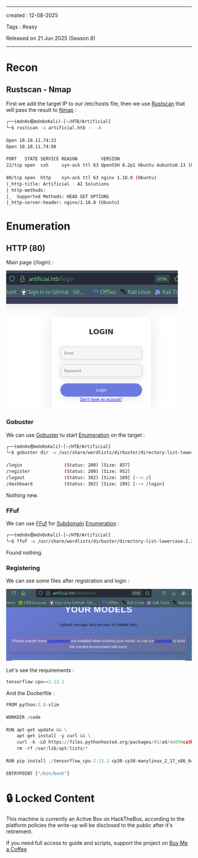 - - - 
created : 12-08-2025 

Tags : #easy 

Released on 21 Jun 2025 (Season 8)
- - - 
# Recon
## Rustscan - Nmap

First we add the target IP to our /etc/hosts file, then we use [Rustscan](../../../3%20-%20Tags/Hacking%20Tools/Rustscan.md) that will pass the result to [Nmap](../../../3%20-%20Tags/Hacking%20Tools/Nmap.md) :

```bash
┌──(mdn0x㉿mdn0xKali)-[~/HTB/Artificial]
└─$ rustscan -a artificial.htb -- -A 

Open 10.10.11.74:22
Open 10.10.11.74:80

PORT   STATE SERVICE REASON         VERSION
22/tcp open  ssh     syn-ack ttl 63 OpenSSH 8.2p1 Ubuntu 4ubuntu0.13 (Ubuntu Linux; protocol 2.0

80/tcp open  http    syn-ack ttl 63 nginx 1.18.0 (Ubuntu)
|_http-title: Artificial - AI Solutions
| http-methods: 
|_  Supported Methods: HEAD GET OPTIONS
|_http-server-header: nginx/1.18.0 (Ubuntu)
```
# Enumeration
## HTTP (80)

Main page (/login) :

![Pasted image 20250812163158.png](../../../2%20-%20Resources/Others/Flameshots/Pasted%20image%2020250812163158.png)
### Gobuster

We can use [Gobuster](../../../3%20-%20Tags/Hacking%20Tools/Gobuster.md) tu start [Enumeration](../../../3%20-%20Tags/Hacking%20Concepts/Enumeration.md) on the target :

```bash
┌──(mdn0x㉿mdn0xKali)-[~/HTB/Artificial]
└─$ gobuster dir -w /usr/share/wordlists/dirbuster/directory-list-lowercase-2.3-medium.txt  -u http://artificial.htb 

/login                (Status: 200) [Size: 857]
/register             (Status: 200) [Size: 952]
/logout               (Status: 302) [Size: 189] [--> /]
/dashboard            (Status: 302) [Size: 199] [--> /login]
```

Nothing new.
### FFuf

We can use [FFuf](../../../3%20-%20Tags/Hacking%20Tools/FFuf.md) for [Subdomain](../../../3%20-%20Tags/Hacking%20Concepts/Subdomain.md) [Enumeration](../../../3%20-%20Tags/Hacking%20Concepts/Enumeration.md) :

```bash
┌──(mdn0x㉿mdn0xKali)-[~/HTB/Artificial]
└─$ ffuf -w /usr/share/wordlists/dirbuster/directory-list-lowercase-2.3-medium.txt  -H 'Host: FUZZ.artificial.htb ' -u http://artificial.htb  -fs 154 -c

```

Found nothing.
### Registering

We can see some files after registration and login :

![Pasted image 20250813182106.png](../../../2%20-%20Resources/Others/Flameshots/Pasted%20image%2020250813182106.png)

Let's see the requirements :

```python
tensorflow-cpu==2.13.1
```

And the Dockerfile :

```python
FROM python:3.8-slim

WORKDIR /code

RUN apt-get update && \
    apt-get install -y curl && \
    curl -k -LO https://files.pythonhosted.org/packages/65/ad/4e090ca3b4de53404df9d1247c8a371346737862cfe539e7516fd23149a4/tensorflow_cpu-2.13.1-cp38-cp38-manylinux_2_17_x86_64.manylinux2014_x86_64.whl && \
    rm -rf /var/lib/apt/lists/*

RUN pip install ./tensorflow_cpu-2.13.1-cp38-cp38-manylinux_2_17_x86_64.manylinux2014_x86_64.whl

ENTRYPOINT ["/bin/bash"]
```
# 🔒 Locked Content

This machine is currently an Active Box on HackTheBox, according to the platform policies the write-up will be disclosed to the public after it's retirement.

If you need full access to guide and scripts, support the project on [Buy Me a Coffee](https://buymeacoffee.com/mdn0x)